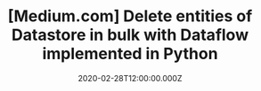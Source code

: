 ---
title: "[Medium.com] Delete entities of Datastore in bulk with Dataflow implemented in Python"
redirect: https://levelup.gitconnected.com/delete-entities-of-datastore-in-bulk-with-dataflow-implemented-in-python-37cbe2dd7e08
date: "2020-02-28T12:00:00.000Z"
template: "post"
draft: false
category: "GCP"
tags:
  - "Python"
  - "Dataflow"
  - "GCP"
---